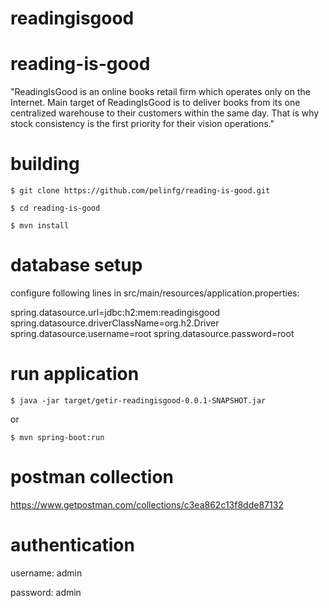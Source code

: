 # readingisgood
# reading-is-good

"ReadingIsGood is an online books retail firm which operates only on the Internet. Main
target of ReadingIsGood is to deliver books from its one centralized warehouse to their
customers within the same day. That is why stock consistency is the first priority for their
vision operations."


# building
`$ git clone https://github.com/pelinfg/reading-is-good.git`

`$ cd reading-is-good`

`$ mvn install`

# database setup
configure following lines in src/main/resources/application.properties:

spring.datasource.url=jdbc:h2:mem:readingisgood
spring.datasource.driverClassName=org.h2.Driver
spring.datasource.username=root
spring.datasource.password=root


# run application

`$ java -jar target/getir-readingisgood-0.0.1-SNAPSHOT.jar`

or

`$ mvn spring-boot:run`

# postman collection

https://www.getpostman.com/collections/c3ea862c13f8dde87132

# authentication

username: admin

password: admin

